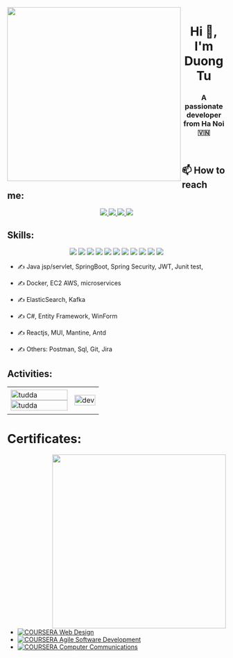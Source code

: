 <img align="left" width="400" src="[https://github.githubassets.com/images/modules/profile/profile-first-repo.svg](https://scontent.fhan18-1.fna.fbcdn.net/v/t39.30808-6/321797779_685823613215026_914310617304611598_n.jpg?_nc_cat=105&ccb=1-7&_nc_sid=09cbfe&_nc_ohc=L5yw02K4EhYAX8a0Nnb&_nc_ht=scontent.fhan18-1.fna&oh=00_AfAIJKZn_FjQ68U-7Rnwa9aF6SCjFP1O8OUinodikNGuDg&oe=63E1BB85)">
<h1 align="center">Hi 👋, I'm Duong Tu</h1>
<p align="center">
  <h3 align="center">A passionate developer from Ha Noi 🇻🇳 </h3>
</p>


<br />

## 📫 How to reach me:
 

<p align="center">
  <a href="linkedin.com/in/tú-dương-013545240" target="_blank">
    <img src="https://img.icons8.com/fluent/48/000000/linkedin.png"/>
  </a>
  <a href="https://www.facebook.com/tudda.allt" alt="Facebook">
    <img src="https://img.icons8.com/fluent/48/000000/facebook-new.png" target="_blank" />
  </a> 
  <a href="https://github.com/TUddaALLT" alt="Github">
    <img src="https://img.icons8.com/fluent/48/000000/github.png"/>
  </a>  
  <a href="tuddaallt@gmail.com" alt="Email">
    <img src="https://img.icons8.com/fluent/48/000000/mailing.png"/>
  </a>
</p>

## Skills:
<p align="center"> 
  <img src="https://img.icons8.com/color/48/null/spring-logo.png"/>
  <img src="https://img.icons8.com/color/48/000000/c-sharp-logo.png"/>
   <img src="https://img.icons8.com/color/48/react-native.png"/>
  <img src="https://cdn.icon-icons.com/icons2/3053/PNG/48/postman_macos_bigsur_icon_189815.png"/>
  <img src="https://img.icons8.com/color/48/null/microsoft-sql-server.png"/>
  <img src="https://img.icons8.com/icon/33039/amazon-web-services"/>
  <img src="https://img.icons8.com/icon/22813/docker"/>
  <img src="https://img.icons8.com/icon/DHbACKviPosX/microservice"/>
  <img src="https://img.icons8.com/color/48/000000/git.png"/>
  <img src="https://img.icons8.com/color/48/000000/github-2.png"/> 
  <img src="https://img.icons8.com/color/48/null/nodejs.png"/>
</p>


- ✍ Java jsp/servlet, SpringBoot, Spring Security, JWT, Junit test,

- ✍ Docker, EC2 AWS, microservices 

- ✍ ElasticSearch, Kafka

- ✍ C#, Entity Framework, WinForm

- ✍ Reactjs, MUI, Mantine, Antd

- ✍ Others: Postman, Sql, Git, Jira 

## Activities:

<table style="width:100%;">
  <tr>
    <td>
      <img src="https://github-readme-stats.vercel.app/api/top-langs/?username=tuddaallt&bg_color=FFFFFF00&text_color=179fa3&layout=compact&hide=CSS&langs_count=10&custom_title=Top%20ngôn%20ngữ%20được%20dùng" alt="tudda" width="100%"/>
      <img src="https://github-readme-stats.vercel.app/api?username=tuddaallt&bg_color=FFFFFF00&text_color=179fa3&show_icons=true&count_private=true&include_all_commits=true&custom_title=Hoạt%20động%20trên%20Github" alt="tudda" width="100%"/>
    </td>
    <td>
      <p align="center"> 
        <img src="https://cdn.dribbble.com/users/1059583/screenshots/4171367/coding-freak.gif" alt="dev" width="100%"/>
      </p>
    </td>
  </tr>
</table>

# Certificates:

<img align="right" width="400" src="https://github.githubassets.com/images/modules/profile/profile-joined-github.svg">
  
- [![COURSERA](https://img.shields.io/badge/-COURSERA-green) Web Design](https://www.coursera.org/account/accomplishments/certificate/L8Y9NLZYF8A9)
- [![COURSERA](https://img.shields.io/badge/-COURSERA-green) Agile Software Development
](https://www.coursera.org/account/accomplishments/certificate/NQTMW6LKPXQC)
- [![COURSERA](https://img.shields.io/badge/-COURSERA-green) Computer
Communications
](https://www.coursera.org/account/accomplishments/specialization/certificate/L2ZLJKKU5XHJ) 
 
